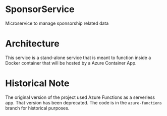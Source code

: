 # SponsorService
Microservice to manage sponsorship related data

# Architecture
This service is a stand-alone service that is meant to function inside a Docker container that will be hosted by a Azure Container App.

# Historical Note
The original version of the project used Azure Functions as a serverless app. That version has been deprecated. The code is in the `azure-functions` branch for historical purposes.
